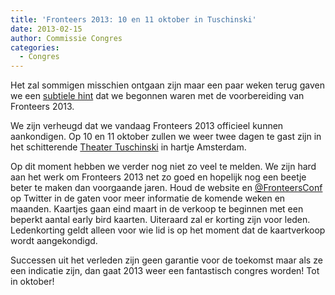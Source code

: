 ```yaml
---
title: 'Fronteers 2013: 10 en 11 oktober in Tuschinski'
date: 2013-02-15
author: Commissie Congres
categories:
  - Congres
---
```


Het zal sommigen misschien ontgaan zijn maar een paar weken terug gaven we een [subtiele hint](https://twitter.com/fronteersconf/status/294349733101707264) dat we begonnen waren met de voorbereiding van Fronteers 2013.

We zijn verheugd dat we vandaag Fronteers 2013 officieel kunnen aankondigen. Op 10 en 11 oktober zullen we weer twee dagen te gast zijn in het schitterende [Theater Tuschinski](http://nl.wikipedia.org/wiki/Tuschinski_Theater) in hartje Amsterdam.

Op dit moment hebben we verder nog niet zo veel te melden. We zijn hard aan het werk om Fronteers 2013 net zo goed en hopelijk nog een beetje beter te maken dan voorgaande jaren. Houd de website en [@FronteersConf](https://twitter.com/FronteersConf) op Twitter in de gaten voor meer informatie de komende weken en maanden. Kaartjes gaan eind maart in de verkoop te beginnen met een beperkt aantal early bird kaarten. Uiteraard zal er korting zijn voor leden. Ledenkorting geldt alleen voor wie lid is op het moment dat de kaartverkoop wordt aangekondigd.

Successen uit het verleden zijn geen garantie voor de toekomst maar als ze een indicatie zijn, dan gaat 2013 weer een fantastisch congres worden! Tot in oktober!
